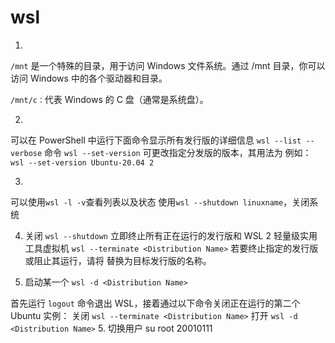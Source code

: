 # wsl
1. 
`/mnt` 是一个特殊的目录，用于访问 Windows 文件系统。通过 /mnt 目录，你可以访问 Windows 中的各个驱动器和目录。

`/mnt/c：`代表 Windows 的 C 盘（通常是系统盘）。

2. 
可以在 PowerShell 中运行下面命令显示所有发行版的详细信息
`wsl --list --verbose`
命令 `wsl --set-version` 可更改指定分发版的版本，其用法为
例如：
`wsl --set-version Ubuntu-20.04 2`

3. 
可以使用`wsl -l -v`查看列表以及状态
使用`wsl --shutdown linuxname`，关闭系统

4. 关闭
`wsl --shutdown`
立即终止所有正在运行的发行版和 WSL 2 轻量级实用工具虚拟机
`wsl --terminate <Distribution Name>`
若要终止指定的发行版或阻止其运行，请将 <Distribution Name> 替换为目标发行版的名称。

5. 启动某一个
`wsl -d <Distribution Name>`

首先运行 `logout` 命令退出 WSL，接着通过以下命令关闭正在运行的第二个 Ubuntu 实例：
关闭
`wsl --terminate <Distribution Name>`
打开
`wsl -d <Distribution Name>`
5. 切换用户
su root 20010111
